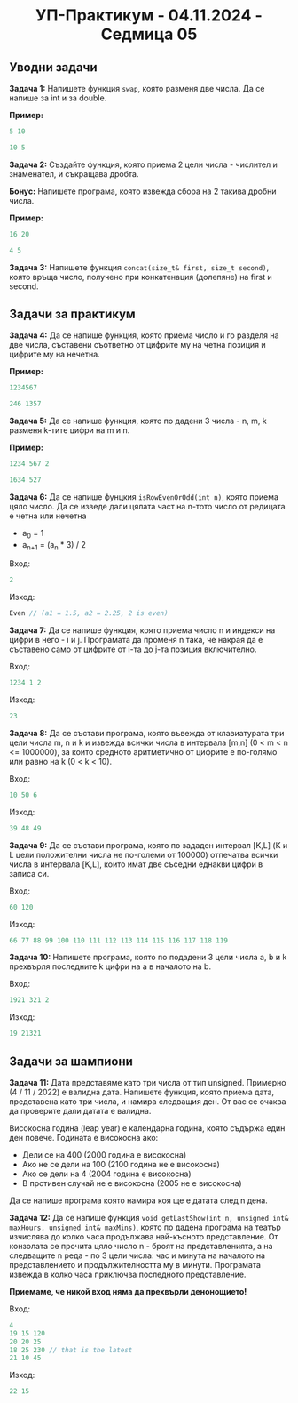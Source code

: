 <h1 align="center">УП-Практикум - 04.11.2024 - Седмица 05</h1>

## Уводни задачи

**Задача 1:** Напишете функция `swap`, която разменя две числа. Да се напише за int и за double.

**Пример:**

```c++
5 10
```

```c++
10 5
```

**Задача 2:** Създайте функция, която приема 2 цели числа - числител и знаменател, и съкращава дробта. 

**Бонус:** Напишете програма, която извежда сбора на 2 такива дробни числа.

**Пример:**

```c++
16 20
```

```c++
4 5
```

**Задача 3:** Напишете функция `concat(size_t& first, size_t second)`, която връща число, получено при конкатенация (долепяне) на first и second.

## Задачи за практикум

**Задача 4:** Да се напише функция, която приема число и го разделя на две числа, съставени съответно от цифрите му на четна позиция и цифрите му на нечетна.

**Пример:**

```c++
1234567
```

```c++
246 1357
```

**Задача 5:** Да се напише функция, която по дадени 3 числа - n, m, k разменя k-тите цифри на m и n.

**Пример:**

```c++
1234 567 2
```

```c++
1634 527
```

**Задача 6:** Да се напише фунцкия `isRowEvenOrOdd(int n)`, която приема цяло число. Да се изведе дали цялата част на n-тото число от редицата е четна или нечетна
* a<sub>0</sub> = 1
* a<sub>n+1</sub> = (a<sub>n</sub> * 3) / 2

Вход:
```c++
2
```

Изход:
```c++
Even // (a1 = 1.5, a2 = 2.25, 2 is even)
```

**Задача 7:** Да се напише функция, която приема число n и индекси на цифри в него - i и j. Програмата да променя n така, че накрая да е съставено само от цифрите от i-та до j-та позиция включително.

Вход:
```c++
1234 1 2
```

Изход:
```c++
23
```

**Задача 8:** Да се състави програма, която въвежда от клавиатурата три цели числа m, n и k и извежда всички числа в интервала [m,n] (0 < m < n <= 1000000), за които средното аритметично от цифрите е по-голямо или равно на k (0 < k < 10).

Вход:
```c++
10 50 6
```

Изход:
```c++
39 48 49
```

**Задача 9:** Да се състави програма, която по зададен интервал [K,L] (K и L цели положителни числа не по-големи от 100000) отпечатва всички числа в интервала [K,L], които имат две съседни еднакви цифри в записа си.

Вход:
```c++
60 120
```

Изход:
```c++
66 77 88 99 100 110 111 112 113 114 115 116 117 118 119
```

**Задача 10:** Напишете програма, която по подадени 3 цели числа a, b и k прехвърля последните k цифри на a в началото на b.

Вход:
```c++
1921 321 2
```

Изход:
```c++
19 21321
```

## Задачи за шампиони

**Задача 11:** Дата представяме като три числа от тип unsigned. Примерно (4 / 11 / 2022) е валидна дата. Напишете функция, която приема дата, представена като три числа, и намира следващия ден. От вас се очаква да проверите дали датата е валидна.

Високосна година (leap year) е календарна година, която съдържа един ден повече. Годината е високосна ако:
* Дели се на 400 (2000 година е високосна)
* Ако не се дели на 100 (2100 година не е високосна)
* Ако се дели на 4 (2004 година е високосна)
* В противен случай не е високосна (2005 не е високосна)

Да се напише програма която намира коя ще е датата след n дена.

**Задача 12:** Да се напише функция `void getLastShow(int n, unsigned int& maxHours, unsigned int& maxMins)`, която по дадена програма на театър изчислява до колко часа продължава най-късното представление. От конзолата се прочита цяло число n - броят на представленията, а на следващите n реда - по 3 цели числа: час и минута на началото на представлението и продължителността му в минути. Програмата извежда в колко часа приключва последното представление. 

**Приемаме, че никой вход няма да прехвърли денонощието!**

Вход:
```c++
4 
19 15 120 
20 20 25 
18 25 230 // that is the latest
21 10 45
```

Изход:
```c++
22 15
```

